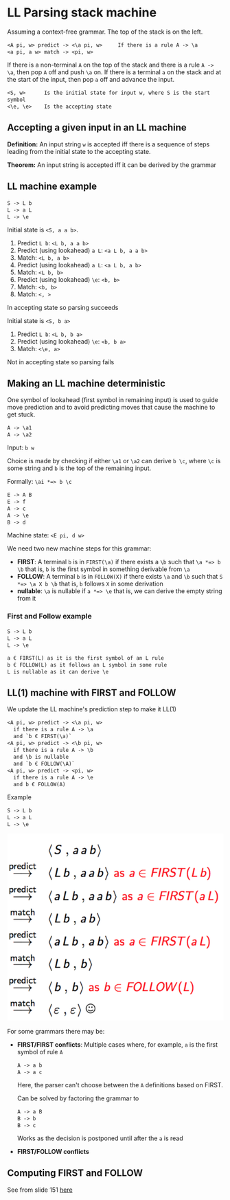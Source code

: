 # LL Parsing  stack machine
Assuming a context-free grammar. The top of the stack is on the left.

```
<A pi, w> predict -> <\a pi, w>     If there is a rule A -> \a
<a pi, a w> match -> <pi, w>
```

If there is a non-terminal `A` on the top of the stack and there is a rule `A -> \a`, then pop `A` off and push `\a` on. If there is a terminal `a` on the stack and at the start of the input, then pop `a` off and advance the input.

```
<S, w>      Is the initial state for input w, where S is the start symbol
<\e, \e>    Is the accepting state
```

## Accepting a given input in an LL machine
**Definition:** An input string `w` is accepted iff there is a sequence of steps leading from the initial state to the accepting state.

**Theorem:** An input string is accepted iff it can be derived by the grammar

## LL machine example
```
S -> L b
L -> a L
L -> \e
```

Initial state is `<S, a a b>`.

1. Predict `L b`: `<L b, a a b>`
2. Predict (using lookahead) `a L`: `<a L b, a a b>`
3. Match: `<L b, a b>`
4. Predict (using lookahead) `a L`: `<a L b, a b>`
5. Match: `<L b, b>`
6. Predict (using lookahead) `\e`: `<b, b>`
7. Match: `<b, b>`
8. Match: `<, >`

In accepting state so parsing succeeds

Initial state is `<S, b a>`

1. Predict `L b`: `<L b, b a>`
2. Predict (using lookahead) `\e`: `<b, b a>`
3. Match: `<\e, a>`

Not in accepting state so parsing fails

## Making an LL machine deterministic
One symbol of lookahead (first symbol in remaining input) is used to guide move prediction and to avoid predicting moves that cause the machine to get stuck.

```
A -> \a1
A -> \a2
```

Input: `b w`

Choice is made by checking if either `\a1` or `\a2` can derive `b \c`, where `\c` is some string and  `b` is the top of the remaining input.

Formally: `\ai *=> b \c`

```
E -> A B
E -> f
A -> c
A -> \e
B -> d
```
Machine state: `<E pi, d w>`

We need two new machine steps for this grammar:
* **FIRST**: A terminal `b` is in `FIRST(\a)` if there exists a `\b` such that
  `\a *=> b \b`
  that is, `b` is the first symbol in something derivable from `\a`
* **FOLLOW**: A terminal `b` is in `FOLLOW(X)` if there exists `\a` and `\b` such that
  `S *=> \a X b \b`
  that is, `b` follows `X` in some derivation
* **nullable**: `\a` is nullable if
  `a *=> \e`
  that is, we can derive the empty string from it

### First and Follow example
```
S -> L b
L -> a L
L -> \e
```

```
a € FIRST(L) as it is the first symbol of an L rule
b € FOLLOW(L) as it follows an L symbol in some rule
L is nullable as it can derive \e
```

## LL(1) machine with FIRST and FOLLOW
We update the LL machine's prediction step to make it LL(1)
```
<A pi, w> predict -> <\a pi, w>
  if there is a rule A -> \a
  and `b € FIRST(\a)`
<A pi, w> predict -> <\b pi, w>
  if there is a rule A -> \b
  and \b is nullable
  and `b € FOLLOW(\A)`
<A pi, w> predict -> <pi, w>
  if there is a rule A -> \e
  and b € FOLLOW(A)
```

Example

```
S -> L b
L -> a L
L -> \e
```

![LL(1) example](LL1_example.png)

For some grammars there may be:
* **FIRST/FIRST conflicts**: Multiple cases where, for example, `a` is the first symbol of rule `A`
  ```
  A -> a b
  A -> a c
  ```
  Here, the parser can't choose between the `A` definitions based on FIRST.

  Can be solved by factoring the grammar to
  ```
  A -> a B
  B -> b
  B -> c
  ```
  Works as the decision is postponed until after the `a` is read
* **FIRST/FOLLOW conflicts**

## Computing FIRST and FOLLOW
See from slide 151  [here](http://www.cs.bham.ac.uk/~hxt/2017/compilers/LL-LR-parsing.pdf)
